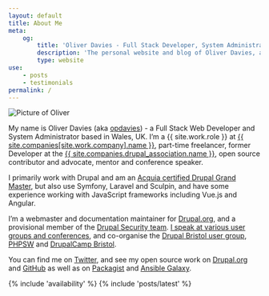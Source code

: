 ```yaml
---
layout: default
title: About Me
meta:
    og:
        title: 'Oliver Davies - Full Stack Developer, System Administrator, PHP and Drupal specialist'
        description: 'The personal website and blog of Oliver Davies, a Full Stack Developer and System Administrator from Wales, UK.'
        type: website
use:
    - posts
    - testimonials
permalink: /
---
```

<div class="markdown" markdown="1">
<div class="mb-4 w-1/3 sm:w-1/4 lg:w-1/6">
    <img
        src="{{ site.avatar.url }}"
        alt="Picture of Oliver"
        class="avatar"
    >
</div>

My name is Oliver Davies (aka [opdavies][1]) - a Full Stack Web Developer and System Administrator based in Wales, UK. I’m a {{ site.work.role }} at [{{ site.companies[site.work.company].name }}][20], part-time freelancer, former Developer at the [{{ site.companies.drupal_association.name }}][39], open source contributor and advocate, mentor and conference speaker.

I primarily work with Drupal and am an [Acquia certified Drupal Grand Master][41], but also use Symfony, Laravel and Sculpin, and have some experience working with JavaScript frameworks including Vue.js and Angular.

I’m a webmaster and documentation maintainer for [Drupal.org][42], and a provisional member of the [Drupal Security team][14]. [I speak at various user groups and conferences][40], and co-organise the [Drupal Bristol user group][15], [PHPSW][17] and [DrupalCamp Bristol][18].

You can find me on [Twitter][21], and see my open source work on [Drupal.org][22] and [GitHub][23] as well as on [Packagist][24] and [Ansible Galaxy][25].
</div>

{% include 'availability' %}
{% include 'posts/latest' %}

[1]: https://www.google.com/#q=opdavies
[2]: https://www.drupal.org
[3]: http://symfony.com
[4]: http://git-scm.com
[5]: https://en.wikipedia.org/wiki/Linux
[6]: http://www.ansible.com
[7]: https://assoc.drupal.org
[8]: https://www.microserve.io
[9]: http://precedent.com
[10]: http://www.nomensa.com
[11]: https://www.drupal.org/u/opdavies/issue-credits/3060
[12]: https://www.drupal.org/project/user/381388
[13]: https://www.drupal.org/user/381388/people-mentored
[14]: https://www.drupal.org/security-team
[15]: https://www.drupalbristol.org.uk
[16]: https://groups.drupal.org/wales-uk
[17]: https://phpsw.uk
[18]: https://www.drupalcampbristol.co.uk
[19]: {{site.url}}/talks/
[20]: {{site.companies[site.work.company].url}}?utm_source={{site.short_url}}&utm_medium=about-bio
[21]: {{site.twitter.url}}
[22]: {{site.drupalorg.url_new}}
[23]: {{site.github.url}}
[24]: {{site.packagist.url}}
[25]: {{site.ansible_galaxy.url}}
[26]: {{site.speakerdeck.url}}
[27]: {{site.linkedin.url}}
[28]: {{site.youtube.channel_url}}
[29]: http://silex.sensiolabs.org
[30]: https://laravel.com
[31]: https://sculpin.io
[32]: https://docs.puppet.com/guides/faq.html#what-is-puppet
[33]: {{site.joindin.url}}
[34]: https://www.ctidigital.com
[35]: {{site.wordpress.url}}
[36]: https://www.reddit.com/user/opdavies
[37]: http://stackoverflow.com/users/3012648/opdavies
[38]: https://disqus.com/by/opdavies
[39]: {{site.companies.drupal_association.url}}
[40]: {{site.url}}/talks
[41]: https://certification.acquia.com/user/1647756
[42]: https://www.drupal.org
